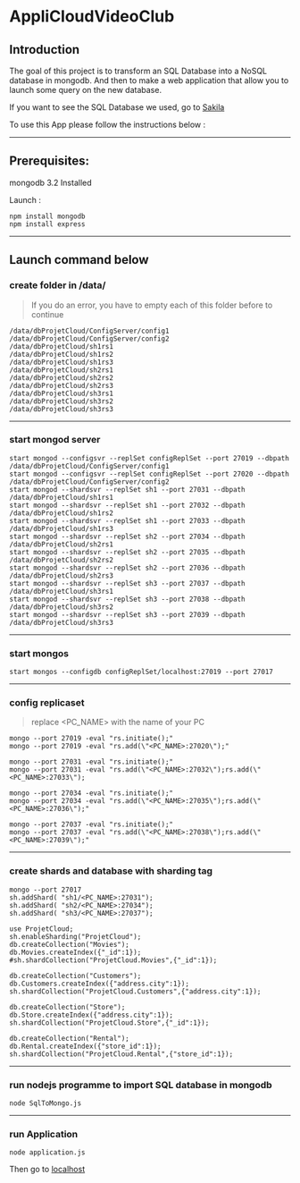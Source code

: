 # AppliCloudVideoClub

## Introduction

The goal of this project is to transform an SQL Database into a NoSQL database in mongodb. And then to make a web application that allow you to launch some query on the new database.

If you want to see the SQL Database we used, go to [Sakila](https://relational.fit.cvut.cz/dataset/Sakila)

To use this App please follow the instructions below :

---
## Prerequisites:

mongodb 3.2  Installed

Launch :

	npm install mongodb  
	npm install express  
	
---
## Launch command below

### create folder in /data/
> If you do an error, you have to empty each of this folder before to continue

	/data/dbProjetCloud/ConfigServer/config1
	/data/dbProjetCloud/ConfigServer/config2
	/data/dbProjetCloud/sh1rs1
	/data/dbProjetCloud/sh1rs2
	/data/dbProjetCloud/sh1rs3
	/data/dbProjetCloud/sh2rs1
	/data/dbProjetCloud/sh2rs2
	/data/dbProjetCloud/sh2rs3
	/data/dbProjetCloud/sh3rs1
	/data/dbProjetCloud/sh3rs2
	/data/dbProjetCloud/sh3rs3

---
### start mongod server
    start mongod --configsvr --replSet configReplSet --port 27019 --dbpath /data/dbProjetCloud/ConfigServer/config1
    start mongod --configsvr --replSet configReplSet --port 27020 --dbpath /data/dbProjetCloud/ConfigServer/config2
    start mongod --shardsvr --replSet sh1 --port 27031 --dbpath /data/dbProjetCloud/sh1rs1
    start mongod --shardsvr --replSet sh1 --port 27032 --dbpath /data/dbProjetCloud/sh1rs2
    start mongod --shardsvr --replSet sh1 --port 27033 --dbpath /data/dbProjetCloud/sh1rs3
    start mongod --shardsvr --replSet sh2 --port 27034 --dbpath /data/dbProjetCloud/sh2rs1
    start mongod --shardsvr --replSet sh2 --port 27035 --dbpath /data/dbProjetCloud/sh2rs2
    start mongod --shardsvr --replSet sh2 --port 27036 --dbpath /data/dbProjetCloud/sh2rs3
    start mongod --shardsvr --replSet sh3 --port 27037 --dbpath /data/dbProjetCloud/sh3rs1
    start mongod --shardsvr --replSet sh3 --port 27038 --dbpath /data/dbProjetCloud/sh3rs2
    start mongod --shardsvr --replSet sh3 --port 27039 --dbpath /data/dbProjetCloud/sh3rs3

---
### start mongos
	
    start mongos --configdb configReplSet/localhost:27019 --port 27017

---
### config replicaset
> replace <PC_NAME> with the name of your PC 

    mongo --port 27019 -eval "rs.initiate();"
    mongo --port 27019 -eval "rs.add(\"<PC_NAME>:27020\");"

    mongo --port 27031 -eval "rs.initiate();"
    mongo --port 27031 -eval "rs.add(\"<PC_NAME>:27032\");rs.add(\"<PC_NAME>:27033\");

    mongo --port 27034 -eval "rs.initiate();"
    mongo --port 27034 -eval "rs.add(\"<PC_NAME>:27035\");rs.add(\"<PC_NAME>:27036\");"
	
    mongo --port 27037 -eval "rs.initiate();"
    mongo --port 27037 -eval "rs.add(\"<PC_NAME>:27038\");rs.add(\"<PC_NAME>:27039\");"
		
---
### create shards and database with sharding tag
		
    mongo --port 27017
	sh.addShard( "sh1/<PC_NAME>:27031");
	sh.addShard( "sh2/<PC_NAME>:27034");
	sh.addShard( "sh3/<PC_NAME>:27037");
	
	use ProjetCloud;
	sh.enableSharding("ProjetCloud");
	db.createCollection("Movies");
	db.Movies.createIndex({"_id":1});
	#sh.shardCollection("ProjetCloud.Movies",{"_id":1});

	db.createCollection("Customers");
	db.Customers.createIndex({"address.city":1});
	sh.shardCollection("ProjetCloud.Customers",{"address.city":1});
	
	db.createCollection("Store");
	db.Store.createIndex({"address.city":1});
	sh.shardCollection("ProjetCloud.Store",{"_id":1});
	
	db.createCollection("Rental");
	db.Rental.createIndex({"store_id":1});
	sh.shardCollection("ProjetCloud.Rental",{"store_id":1});
	
---
### run nodejs programme to import SQL database in mongodb

    node SqlToMongo.js

---
### run Application

    node application.js
Then go to [localhost](http://localhost:3000)
